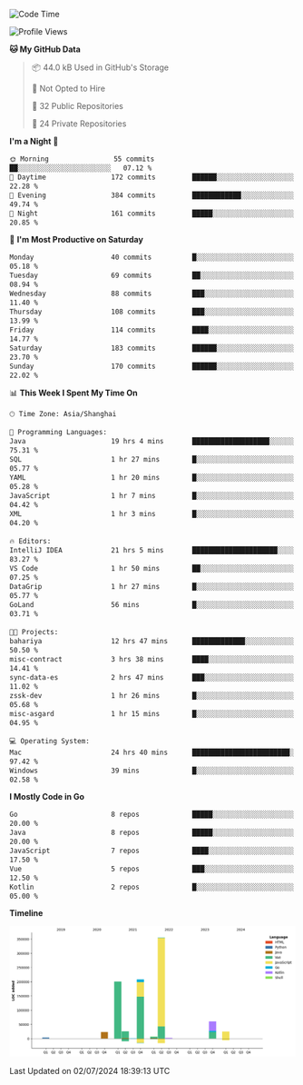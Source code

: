 <!--START_SECTION:waka-->
![Code Time](http://img.shields.io/badge/Code%20Time-2%2C480%20hrs%2029%20mins-blue)

![Profile Views](http://img.shields.io/badge/Profile%20Views-0-blue)

**🐱 My GitHub Data** 

> 📦 44.0 kB Used in GitHub's Storage 
 > 
> 🚫 Not Opted to Hire
 > 
> 📜 32 Public Repositories 
 > 
> 🔑 24 Private Repositories 
 > 
**I'm a Night 🦉** 

```text
🌞 Morning                55 commits          ██░░░░░░░░░░░░░░░░░░░░░░░   07.12 % 
🌆 Daytime                172 commits         ██████░░░░░░░░░░░░░░░░░░░   22.28 % 
🌃 Evening                384 commits         ████████████░░░░░░░░░░░░░   49.74 % 
🌙 Night                  161 commits         █████░░░░░░░░░░░░░░░░░░░░   20.85 % 
```
📅 **I'm Most Productive on Saturday** 

```text
Monday                   40 commits          █░░░░░░░░░░░░░░░░░░░░░░░░   05.18 % 
Tuesday                  69 commits          ██░░░░░░░░░░░░░░░░░░░░░░░   08.94 % 
Wednesday                88 commits          ███░░░░░░░░░░░░░░░░░░░░░░   11.40 % 
Thursday                 108 commits         ███░░░░░░░░░░░░░░░░░░░░░░   13.99 % 
Friday                   114 commits         ████░░░░░░░░░░░░░░░░░░░░░   14.77 % 
Saturday                 183 commits         ██████░░░░░░░░░░░░░░░░░░░   23.70 % 
Sunday                   170 commits         ██████░░░░░░░░░░░░░░░░░░░   22.02 % 
```


📊 **This Week I Spent My Time On** 

```text
🕑︎ Time Zone: Asia/Shanghai

💬 Programming Languages: 
Java                     19 hrs 4 mins       ███████████████████░░░░░░   75.31 % 
SQL                      1 hr 27 mins        █░░░░░░░░░░░░░░░░░░░░░░░░   05.77 % 
YAML                     1 hr 20 mins        █░░░░░░░░░░░░░░░░░░░░░░░░   05.28 % 
JavaScript               1 hr 7 mins         █░░░░░░░░░░░░░░░░░░░░░░░░   04.42 % 
XML                      1 hr 3 mins         █░░░░░░░░░░░░░░░░░░░░░░░░   04.20 % 

🔥 Editors: 
IntelliJ IDEA            21 hrs 5 mins       █████████████████████░░░░   83.27 % 
VS Code                  1 hr 50 mins        ██░░░░░░░░░░░░░░░░░░░░░░░   07.25 % 
DataGrip                 1 hr 27 mins        █░░░░░░░░░░░░░░░░░░░░░░░░   05.77 % 
GoLand                   56 mins             █░░░░░░░░░░░░░░░░░░░░░░░░   03.71 % 

🐱‍💻 Projects: 
bahariya                 12 hrs 47 mins      █████████████░░░░░░░░░░░░   50.50 % 
misc-contract            3 hrs 38 mins       ████░░░░░░░░░░░░░░░░░░░░░   14.41 % 
sync-data-es             2 hrs 47 mins       ███░░░░░░░░░░░░░░░░░░░░░░   11.02 % 
zssk-dev                 1 hr 26 mins        █░░░░░░░░░░░░░░░░░░░░░░░░   05.68 % 
misc-asgard              1 hr 15 mins        █░░░░░░░░░░░░░░░░░░░░░░░░   04.95 % 

💻 Operating System: 
Mac                      24 hrs 40 mins      ████████████████████████░   97.42 % 
Windows                  39 mins             █░░░░░░░░░░░░░░░░░░░░░░░░   02.58 % 
```

**I Mostly Code in Go** 

```text
Go                       8 repos             █████░░░░░░░░░░░░░░░░░░░░   20.00 % 
Java                     8 repos             █████░░░░░░░░░░░░░░░░░░░░   20.00 % 
JavaScript               7 repos             ████░░░░░░░░░░░░░░░░░░░░░   17.50 % 
Vue                      5 repos             ███░░░░░░░░░░░░░░░░░░░░░░   12.50 % 
Kotlin                   2 repos             █░░░░░░░░░░░░░░░░░░░░░░░░   05.00 % 
```



**Timeline**

![Lines of Code chart](https://raw.githubusercontent.com/youtiaoguagua/youtiaoguagua/master/assets/bar_graph.png)


 Last Updated on 02/07/2024 18:39:13 UTC
<!--END_SECTION:waka-->